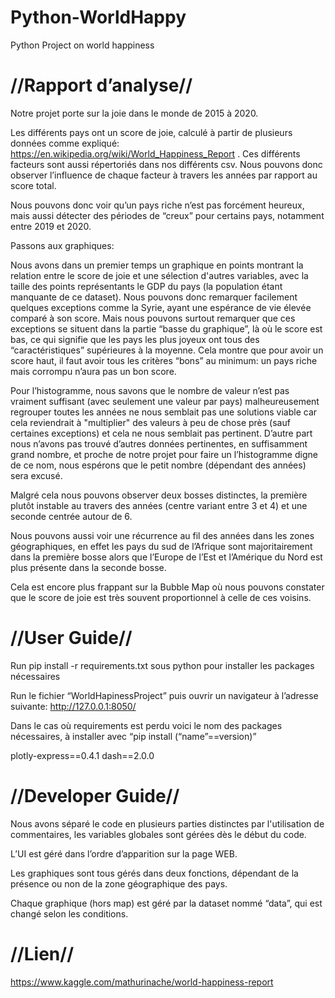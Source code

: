 # Python-WorldHappy
Python Project on world happiness
# //Rapport d’analyse//

Notre projet porte sur la joie dans le monde de 2015 à 2020.

Les différents pays ont un score de joie, calculé à partir de plusieurs données comme expliqué: https://en.wikipedia.org/wiki/World_Happiness_Report . Ces différents facteurs sont aussi répertoriés dans nos différents csv. Nous pouvons donc observer l’influence de chaque facteur à travers les années par rapport au score total.

Nous pouvons donc voir qu’un pays riche n’est pas forcément heureux, mais aussi détecter des périodes de “creux” pour certains pays, notamment entre 2019 et 2020.

Passons aux graphiques:

Nous avons dans un premier temps un graphique en points montrant la relation entre le score de joie et une sélection d'autres variables, avec la taille des points représentants le GDP du pays (la population étant manquante de ce dataset). Nous pouvons donc remarquer facilement quelques exceptions comme la Syrie, ayant une espérance de vie élevée comparé à son score. Mais nous pouvons surtout remarquer que ces exceptions se situent dans la partie “basse du graphique”, là où le score est bas, ce qui signifie que les pays les plus joyeux ont tous des “caractéristiques” supérieures à la moyenne. Cela montre que pour avoir un score haut, il faut avoir tous les critères “bons” au minimum: un pays riche mais corrompu n’aura pas un bon score.

Pour l’histogramme, nous savons que le nombre de valeur n’est pas vraiment suffisant (avec seulement une valeur par pays) malheureusement regrouper toutes les années ne nous semblait pas une solutions viable car cela reviendrait à "multiplier" des valeurs à peu de chose près (sauf certaines exceptions) et cela ne nous semblait pas pertinent. D’autre part nous n’avons pas trouvé d’autres données pertinentes, en suffisamment grand nombre, et proche de notre projet pour faire un l’histogramme digne de ce nom, nous espérons que le petit nombre (dépendant des années) sera excusé. 

Malgré cela nous pouvons observer deux bosses distinctes, la première plutôt instable au travers des années (centre variant entre 3 et 4) et une seconde centrée autour de 6.

Nous pouvons aussi voir une récurrence au fil des années dans les zones géographiques, en effet les pays du sud de l’Afrique sont majoritairement dans la première bosse alors que l’Europe de l’Est et l’Amérique du Nord est plus présente dans la seconde bosse.


Cela est encore plus frappant sur la Bubble Map où nous pouvons constater que le score de joie est très souvent proportionnel à celle de ces voisins.






# //User Guide//

Run pip install -r requirements.txt sous python pour installer les packages nécessaires

Run le fichier “WorldHapinessProject” puis ouvrir un navigateur à l’adresse suivante: http://127.0.0.1:8050/



Dans le cas où requirements est perdu voici le nom des packages nécessaires, à installer avec  “pip install (“name”==version)”

plotly-express==0.4.1
dash==2.0.0

# //Developer Guide//

Nous avons séparé le code en plusieurs parties distinctes par l'utilisation de commentaires,  les variables globales sont gérées dès le début du code.

L’UI est géré dans l’ordre d’apparition sur la page WEB.


Les graphiques sont tous gérés dans deux fonctions, dépendant de la présence ou non de la zone géographique des pays.

Chaque graphique (hors map) est géré par la dataset nommé “data”, qui est changé selon les conditions.

# //Lien//
https://www.kaggle.com/mathurinache/world-happiness-report
